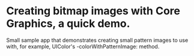 # Creating bitmap images with Core Graphics, a quick demo.

Small sample app that demonstrates creating small pattern images to use with, for example, UIColor's -colorWithPatternImage: method.
